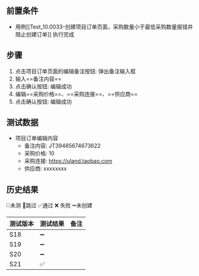 
## 前置条件

- 用例[[Test_10.0033-创建项目订单页面，采购数量小于最低采购数量报错并阻止创建订单]] 执行完成

## 步骤

1. 点击项目订单页面的编辑备注按钮: 弹出备注输入框
2. 输入==备注内容==
3. 点击确认按钮: 编辑成功
4. 编辑==采购价格==、==采购连接==、==供应商== 
5. 点击确认按钮: 编辑成功

## 测试数据

- 项目订单编辑内容
	- 备注内容: JT39485674673622
	- 采购价格: 10
	- 采购连接: https://uland.taobao.com
	- 供应商: xxxxxxxx

## 历史结果
 ◻️未测    🚫跳过     ✅通过    ❌ 失败    ➖未创建
 
| 测试版本 | 测试结果 | 备注 |
| ---- | ---- | ---- |
| S18 | ➖ |  |
| S19 | ➖ |  |
| S20 | ➖ |  |
| S21 | ✅ |  |
